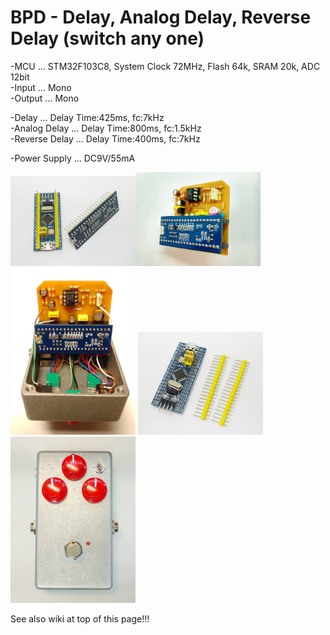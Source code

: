 # BPD - Delay, Analog Delay, Reverse Delay (switch any one)

-MCU ... STM32F103C8, System Clock 72MHz, Flash 64k, SRAM 20k, ADC 12bit  
-Input ... Mono  
-Output ... Mono  

-Delay ... Delay Time:425ms, fc:7kHz  
-Analog Delay ... Delay Time:800ms, fc:1.5kHz  
-Reverse Delay ... Delay Time:400ms, fc:7kHz  

-Power Supply ... DC9V/55mA  

<img src="https://github.com/DIYFXWorld/BPD/blob/master/image/photo_3.jpg" width=200><img src="https://github.com/DIYFXWorld/BPD/blob/master/image/photo_4.jpg" width=200><img src="https://github.com/DIYFXWorld/BPD/blob/master/image/photo_6.jpg" width=200>
<img src="https://github.com/DIYFXWorld/BPD/blob/master/image/photo_7.jpg" width=200><img src="https://github.com/DIYFXWorld/BPD/blob/master/image/photo_8.jpg" width=200>

See also wiki at top of this page!!!

